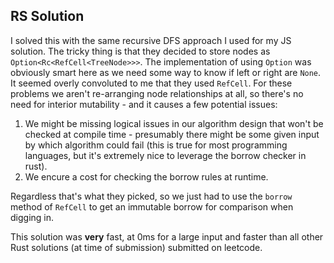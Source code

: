 ## RS Solution

I solved this with the same recursive DFS approach I used for my JS solution.
The tricky thing is that they decided to store nodes as `Option<Rc<RefCell<TreeNode>>>`.  The implementation of using `Option` was obviously smart here as we need some way to know if left or right are `None`.  It seemed overly convoluted to me that they used `RefCell`.  For these problems we aren't re-arranging node relationships at all, so there's no need for interior mutability - and it causes a few potential issues:

1. We might be missing logical issues in our algorithm design that won't be
   checked at compile time - presumably there might be some given input by which
   algorithm could fail (this is true for most programming languages, but it's
   extremely nice to leverage the borrow checker in rust).
2. We encure a cost for checking the borrow rules at runtime.

Regardless that's what they picked, so we just had to use the `borrow` method of
`RefCell` to get an immutable borrow for comparison when digging in.

This solution was **very** fast, at 0ms for a large input and faster than all
other Rust solutions (at time of submission) submitted on leetcode.

